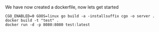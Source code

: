 We have now created a dockerfile, now lets get started

	CGO_ENABLED=0 GOOS=linux go build -a -installsuffix cgo -o server .
	docker build -t "test" .
	docker run -d -p 8080:8080 test:latest

